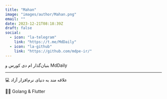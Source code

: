 ```yaml
---
title: "Mahan"
image: "images/author/Mahan.png"
email: ""
date: 2023-12-21T08:18:39Z
draft: false
social:
  - icon: "la-telegram"
    link: "https://t.me/MdDaily"
  - icon: "la-github"
    link: "https://github.com/mdpe-ir/"
---
```

بنیان‌گذار ام دی کورس و MdDaily

---

💻 علاقه مند به دنیای نرم‌افزار آزاد

👨‍💻 Golang & Flutter